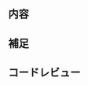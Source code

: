

## 内容

## 補足

## コードレビュー

<!-- I want to review in Japanese. -->

<!-- for GitHub Copilot review rule -->

<!--
レビューする際には、以下のprefix(接頭辞)をつけてください。
- [SHOULD] → 必ず変更すべき点
- [IMO] → 意見（修正必須ではない）
- [NITS] → 些細な指摘
- [Q] → 質問
- [FYI] → 参考情報
-->
<!-- for GitHub Copilot review rule -->

<!-- I want to review in Japanese. -->

